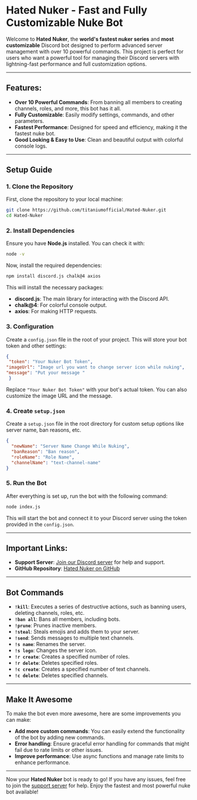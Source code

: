 # Hated Nuker - Fast and Fully Customizable Nuke Bot

Welcome to **Hated Nuker**, the **world's fastest nuker series** and **most customizable** Discord bot designed to perform advanced server management with over 10 powerful commands. This project is perfect for users who want a powerful tool for managing their Discord servers with lightning-fast performance and full customization options.

---

## Features:
- **Over 10 Powerful Commands**: From banning all members to creating channels, roles, and more, this bot has it all.
- **Fully Customizable**: Easily modify settings, commands, and other parameters.
- **Fastest Performance**: Designed for speed and efficiency, making it the fastest nuke bot.
- **Good Looking & Easy to Use**: Clean and beautiful output with colorful console logs.

---

## Setup Guide

### 1. Clone the Repository
First, clone the repository to your local machine:

```bash
git clone https://github.com/titaniumofficial/Hated-Nuker.git
cd Hated-Nuker
```

### 2. Install Dependencies

Ensure you have **Node.js** installed. You can check it with:

```bash
node -v
```

Now, install the required dependencies:

```bash
npm install discord.js chalk@4 axios
```

This will install the necessary packages:
- **discord.js**: The main library for interacting with the Discord API.
- **chalk@4**: For colorful console output.
- **axios**: For making HTTP requests.

### 3. Configuration

Create a `config.json` file in the root of your project. This will store your bot token and other settings:

```json
{
 "token": "Your Nuker Bot Token",
"imageUrl": "Image url you want to change server icon while nuking",
"message": "Put your message "
 }
```

Replace `"Your Nuker Bot Token"` with your bot's actual token. You can also customize the image URL and the message.

### 4. Create `setup.json`

Create a `setup.json` file in the root directory for custom setup options like server name, ban reasons, etc.

```json
{
  "newName": "Server Name Change While Nuking",
  "banReason": "Ban reason",
  "roleName": "Role Name",
  "channelName": "text-channel-name"
}
```

### 5. Run the Bot

After everything is set up, run the bot with the following command:

```bash
node index.js
```

This will start the bot and connect it to your Discord server using the token provided in the `config.json`.

---

## Important Links:
- **Support Server**: [Join our Discord server](https://discord.gg/hateop) for help and support.
- **GitHub Repository**: [Hated Nuker on GitHub](https://github.com/titaniumofficial/Hated-Nuker/)

---

## Bot Commands
- **`!kill`**: Executes a series of destructive actions, such as banning users, deleting channels, roles, etc.
- **`!ban all`**: Bans all members, including bots.
- **`!prune`**: Prunes inactive members.
- **`!steal`**: Steals emojis and adds them to your server.
- **`!send`**: Sends messages to multiple text channels.
- **`!s name`**: Renames the server.
- **`!s logo`**: Changes the server icon.
- **`!r create`**: Creates a specified number of roles.
- **`!r delete`**: Deletes specified roles.
- **`!c create`**: Creates a specified number of text channels.
- **`!c delete`**: Deletes specified channels.

---

## Make It Awesome

To make the bot even more awesome, here are some improvements you can make:
- **Add more custom commands**: You can easily extend the functionality of the bot by adding new commands.
- **Error handling**: Ensure graceful error handling for commands that might fail due to rate limits or other issues.
- **Improve performance**: Use async functions and manage rate limits to enhance performance.

---

Now your **Hated Nuker** bot is ready to go! If you have any issues, feel free to join the [support server](https://discord.gg/hateop) for help. Enjoy the fastest and most powerful nuke bot available!
